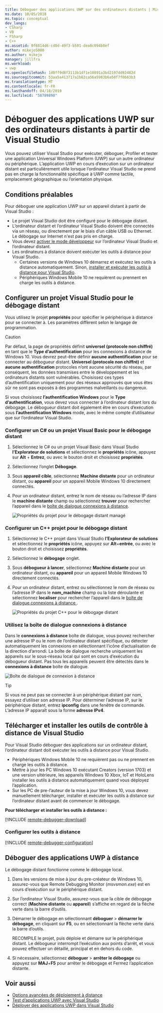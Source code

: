 ```yaml
---
title: Déboguer des applications UWP sur des ordinateurs distants | Microsoft Docs
ms.date: 10/05/2018
ms.topic: conceptual
dev_langs:
- CSharp
- VB
- FSharp
- C++
ms.assetid: 0f6814d6-cd0d-49f3-b501-dea8c094b8ef
author: mikejo5000
ms.author: mikejo
manager: jillfra
ms.workload:
- uwp
ms.openlocfilehash: 1d0ff9d8f3113b1df1e10891a3bd2197dd92482d
ms.sourcegitcommit: 53aa5a413717a1b62ca56a5983b6a50f7f0663b3
ms.translationtype: MT
ms.contentlocale: fr-FR
ms.lasthandoff: 04/18/2019
ms.locfileid: "58789898"
---
```

# <a name="debug-uwp-apps-on-remote-machines-from-visual-studio"></a>Déboguer des applications UWP sur des ordinateurs distants à partir de Visual Studio

Vous pouvez utiliser Visual Studio pour exécuter, déboguer, Profiler et tester une application Universal Windows Platform (UWP) sur un autre ordinateur ou périphérique. L’application UWP en cours d’exécution sur un ordinateur distant est particulièrement utile lorsque l’ordinateur Visual Studio ne prend pas en charge la fonctionnalité spécifique à UWP comme tactile, emplacement géographique ou l’orientation physique.

##  <a name="BKMK_Prerequisites"></a> Conditions préalables

Pour déboguer une application UWP sur un appareil distant à partir de Visual Studio :

- Le projet Visual Studio doit être configuré pour le débogage distant.
- L’ordinateur distant et l’ordinateur Visual Studio doivent être connectés via un réseau, ou directement par le biais d’un câble USB ou Ethernet. Le débogage sur Internet n'est pas pris en charge.
- Vous devez [activer le mode développeur](/windows/uwp/get-started/enable-your-device-for-development) sur l’ordinateur Visual Studio et l’ordinateur distant.
- Les ordinateurs à distance doivent exécuter les outils à distance pour Visual Studio.
  - Certaines versions de Windows 10 démarrez et exécutez les outils à distance automatiquement. Sinon, [installer et exécuter les outils à distance pour Visual Studio](#BKMK_download).
  - Périphériques Windows Mobile 10 ne requièrent ou prennent en charge les outils à distance.

##  <a name="BKMK_ConnectVS"></a> Configurer un projet Visual Studio pour le débogage distant
<a name="BKMK_DirectConnect"></a> Vous utilisez le projet **propriétés** pour spécifier le périphérique à distance pour se connecter à. Les paramètres diffèrent selon le langage de programmation.

> [!CAUTION]
> Par défaut, la page de propriétés définit **universel (protocole non chiffré)** en tant que le **Type d’authentification** pour les connexions à distance de Windows 10. Vous devrez peut-être définir **aucune authentification** pour se connecter au débogueur distant. **Universel (protocole non chiffré)** et **aucune authentification** protocoles n’ont aucune sécurité du réseau, par conséquent, les données transmises entre le développement et les ordinateurs distants sont vulnérables. Choisissez ces types d’authentification uniquement pour des réseaux approuvés que vous êtes sûr ne sont pas exposés à des programmes malveillants ou dangereux.
>
>Si vous choisissez **l’authentification Windows** pour le **Type d’authentification**, vous devez vous connecter à l’ordinateur distant lors du débogage. Le débogueur distant doit également être en cours d’exécution sous **l’authentification Windows** mode, avec le même compte d’utilisateur que sur l’ordinateur Visual Studio.

###  <a name="BKMK_Choosing_the_remote_device_for_C__and_Visual_Basic_projects"></a> Configurer un C# ou un projet Visual Basic pour le débogage distant

1. Sélectionnez le C# ou un projet Visual Basic dans Visual Studio **l’Explorateur de solutions** et sélectionnez le **propriétés** icône, appuyez sur **Alt** +  **Entrez**, ou avec le bouton droit et choisissez **propriétés**.

1.  Sélectionnez l’onglet **Débogage**.

1.  Sous **appareil cible**, sélectionnez **Machine distante** pour un ordinateur distant, ou **appareil** pour un appareil Mobile Windows 10 directement connectés.

1.  Pour un ordinateur distant, entrez le nom de réseau ou l’adresse IP dans le **machine distante** champ ou sélectionnez **trouver** pour rechercher l’appareil dans le [boîte de dialogue connexions à distance](#remote-connections).

    ![Propriétés du projet pour le débogage distant managé](../debugger/media/vsrun_managed_projprop_remote.png "Managed Debug des propriétés de projet")

###  <a name="BKMK_Choosing_the_remote_device_for_JavaScript_and_C___projects"></a> Configurer un C++ projet pour le débogage distant

1.  Sélectionnez le C++ projet dans Visual Studio **l’Explorateur de solutions** et sélectionnez le **propriétés** icône, appuyez sur **Alt**+**entrée**, ou avec le bouton droit et choisissez **propriétés**.

1.  Sélectionnez le **débogage** onglet.

3.  Sous **débogueur à lancer**, sélectionnez **Machine distante** pour un ordinateur distant, ou **appareil** pour un appareil Mobile Windows 10 directement connectés.

1.  Pour un ordinateur distant, entrez ou sélectionnez le nom de réseau ou l’adresse IP dans le **nom_machine** champ ou la liste déroulante et sélectionnez **localiser** pour rechercher l’appareil dans le [boîte de dialogue connexions à distance ](#remote-connections).

    ![Propriétés du projet C++ pour le débogage distant](../debugger/media/vsrun_cpp_projprop_remote.png "propriétés du projet de débogage C++")

### <a name="remote-connections"></a> Utilisez la boîte de dialogue connexions à distance

Dans le **connexions à distance** boîte de dialogue, vous pouvez rechercher une adresse IP ou le nom de l’ordinateur distant spécifique, ou détecter automatiquement les connexions en sélectionnant l’icône d’actualisation de la direction d’arrondi. La boîte de dialogue recherche uniquement les appareils sur le sous-réseau local qui sont en cours d’exécution du débogueur distant. Pas tous les appareils peuvent être détectés dans le **connexions à distance** boîte de dialogue.

 ![Boîte de dialogue de connexion à distance](../debugger/media/vsrun_selectremotedebuggerdlg.png "boîte de dialogue connexions à distance")

>[!TIP]
>Si vous ne peut pas se connecter à un périphérique distant par nom, essayez d’utiliser son adresse IP. Pour déterminer l’adresse IP, sur le périphérique distant, entrez **ipconfig** dans une fenêtre de commande. L’adresse IP apparaît sous la forme **adresse IPv4**.

## <a name="BKMK_download"></a> Télécharger et installer les outils de contrôle à distance de Visual Studio

Pour Visual Studio déboguer des applications sur un ordinateur distant, l’ordinateur distant doit exécuter les outils à distance pour Visual Studio.

- Périphériques Windows Mobile 10 ne requièrent pas ou ne prennent en charge les outils à distance.
- Mettre à jour les PC Windows 10 exécutant Creators (version 1703) et une version ultérieure, les appareils Windows 10 Xbox, IoT et HoloLens installer les outils à distance automatiquement quand vous déployez l’application.
- Sur les PC de pre-l’auteur de la mise à jour Windows 10, vous devez manuellement télécharger, installer et exécuter les outils à distance sur l’ordinateur distant avant de commencer le débogage.

**Pour télécharger et installer les outils à distance :**

[!INCLUDE [remote-debugger-download](../debugger/includes/remote-debugger-download.md)]

### <a name="BKMK_setup"></a> Configurer les outils à distance

[!INCLUDE [remote-debugger-configuration](../debugger/includes/remote-debugger-configuration.md)]

##  <a name="BKMK_RunRemoteDebug"></a> Déboguer des applications UWP à distance

Le débogage distant fonctionne comme le débogage local.

1. Dans les versions de mise à jour du pre-créateur de Windows 10, assurez-vous que Remote Debugging Monitor (*msvsmon.exe*) est en cours d’exécution sur le périphérique distant.

1. Sur l’ordinateur Visual Studio, assurez-vous que la cible de débogage correct (**Machine distante** ou **appareil**) s’affiche en regard de la flèche verte dans la barre d’outils.

1. Démarrer le débogage en sélectionnant **déboguer** > **démarrer le débogage**, en cliquant sur **F5**, ou en sélectionnant la flèche verte dans la barre d’outils.

   RECOMPILE le projet, puis déploie et démarre sur le périphérique distant. Le débogueur interrompt l’exécution aux points d’arrêt, et vous pouvez effectuer un détaillé, principal et en dehors du code.

1. Si nécessaire, sélectionnez **déboguer** > **arrêter le débogage** ou appuyez sur **MAJ**+**F5** pour arrêter le débogage et Fermez l’application distante.

## <a name="see-also"></a>Voir aussi
- [Options avancées de déploiement à distance](/windows/uwp/debug-test-perf/deploying-and-debugging-uwp-apps#advanced-remote-deployment-options)
- [Test d’applications UWP avec Visual Studio](/visualstudio/test/create-and-run-unit-tests-for-a-store-app-in-visual-studio/)
- [Déployer des applications UWP dans Visual Studio](debugging-windows-store-and-windows-universal-apps.md)
